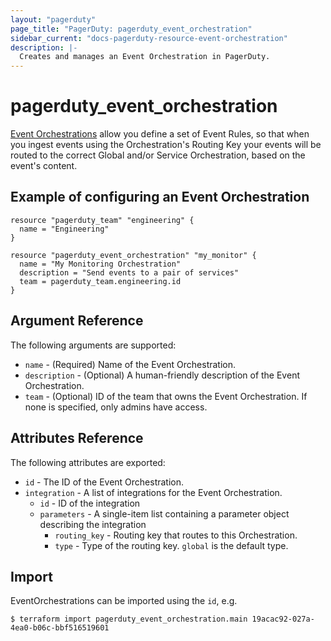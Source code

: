 ```yaml
---
layout: "pagerduty"
page_title: "PagerDuty: pagerduty_event_orchestration"
sidebar_current: "docs-pagerduty-resource-event-orchestration"
description: |-
  Creates and manages an Event Orchestration in PagerDuty.
---
```


# pagerduty_event_orchestration

[Event Orchestrations](https://support.pagerduty.com/docs/event-orchestration) allow you define a set of Event Rules, so that when you ingest events using the Orchestration's Routing Key your events will be routed to the correct Global and/or Service Orchestration, based on the event's content.

## Example of configuring an Event Orchestration

```hcl
resource "pagerduty_team" "engineering" {
  name = "Engineering"
}

resource "pagerduty_event_orchestration" "my_monitor" {
  name = "My Monitoring Orchestration"
  description = "Send events to a pair of services"
  team = pagerduty_team.engineering.id
}
```

## Argument Reference

The following arguments are supported:

* `name` - (Required) Name of the Event Orchestration.
* `description` - (Optional) A human-friendly description of the Event Orchestration.
* `team` - (Optional) ID of the team that owns the Event Orchestration. If none is specified, only admins have access.

## Attributes Reference

The following attributes are exported:

* `id` - The ID of the Event Orchestration.
* `integration` - A list of integrations for the Event Orchestration.
  * `id` - ID of the integration
  * `parameters` - A single-item list containing a parameter object describing the integration
      * `routing_key` - Routing key that routes to this Orchestration.
      * `type` - Type of the routing key. `global` is the default type.

## Import

EventOrchestrations can be imported using the `id`, e.g.

```
$ terraform import pagerduty_event_orchestration.main 19acac92-027a-4ea0-b06c-bbf516519601
```
